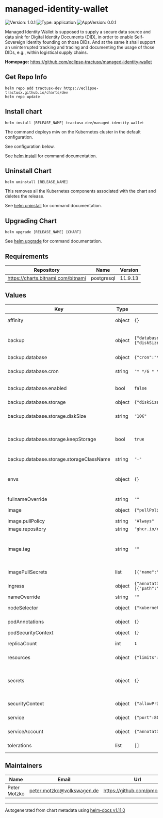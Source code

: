 # managed-identity-wallet

![Version: 1.0.1](https://img.shields.io/badge/Version-1.0.1-informational?style=flat-square) ![Type: application](https://img.shields.io/badge/Type-application-informational?style=flat-square) ![AppVersion: 0.0.1](https://img.shields.io/badge/AppVersion-0.0.1-informational?style=flat-square)

Managed Identity Wallet is supposed to supply a secure data source and data sink for Digital Identity Documents (DID), in order to enable Self-Sovereign Identity founding on those DIDs.
And at the same it shall support an uninterrupted tracking and tracing and documenting the usage of those DIDs, e.g., within logistical supply chains.

**Homepage:** <https://github.com/eclipse-tractusx/managed-identity-wallet>

## Get Repo Info

    helm repo add tractusx-dev https://eclipse-tractusx.github.io/charts/dev
    helm repo update

## Install chart

    helm install [RELEASE_NAME] tractusx-dev/managed-identity-wallet

The command deploys miw on the Kubernetes cluster in the default configuration.

See configuration below.

See [helm install](https://helm.sh/docs/helm/helm_install/) for command documentation.

## Uninstall Chart

    helm uninstall [RELEASE_NAME]

This removes all the Kubernetes components associated with the chart and deletes the release.

See [helm uninstall](https://helm.sh/docs/helm/helm_uninstall/) for command documentation.

## Upgrading Chart

    helm upgrade [RELEASE_NAME] [CHART]

See [helm upgrade](https://helm.sh/docs/helm/helm_upgrade/) for command documentation.

## Requirements

| Repository | Name | Version |
|------------|------|---------|
| https://charts.bitnami.com/bitnami | postgresql | 11.9.13 |

## Values

| Key | Type | Default | Description |
|-----|------|---------|-------------|
| affinity | object | `{}` | Affinity configuration |
| backup | object | `{"database":{"cron":"* */6 * * *","enabled":false,"storage":{"diskSize":"10G","keepStorage":true,"storageClassName":"-"}}}` | Simple Postgresql backup solution (Dump data to second PV) |
| backup.database | object | `{"cron":"* */6 * * *","enabled":false,"storage":{"diskSize":"10G","keepStorage":true,"storageClassName":"-"}}` | Backup database |
| backup.database.cron | string | `"* */6 * * *"` | Backup schedule (help: https://crontab.guru) |
| backup.database.enabled | bool | `false` | Enable / Disable the backup |
| backup.database.storage | object | `{"diskSize":"10G","keepStorage":true,"storageClassName":"-"}` | Storage configuration |
| backup.database.storage.diskSize | string | `"10G"` | Disk size for backup content |
| backup.database.storage.keepStorage | bool | `true` | Set to true, if the PV should stay even when the chart release is uninstalled |
| backup.database.storage.storageClassName | string | `"-"` | storageClassName |
| envs | object | `{}` | Parameters for the application (will be provided as plain environment variables) |
| fullnameOverride | string | `""` |  |
| image | object | `{"pullPolicy":"Always","repository":"ghcr.io/catenax-ng/tx-managed-identity-wallets_miw_service","tag":""}` | Image of the main container |
| image.pullPolicy | string | `"Always"` | PullPolicy |
| image.repository | string | `"ghcr.io/catenax-ng/tx-managed-identity-wallets_miw_service"` | Image repository |
| image.tag | string | `""` | Image tag (empty one will use "appVersion" value from chart definition) |
| imagePullSecrets | list | `[{"name":"acr-credential"}]` | Credentials for a private repo |
| ingress | object | `{"annotations":{},"enabled":false,"hosts":[{"host":"chart-example.local","paths":[{"path":"/","pathType":"ImplementationSpecific"}]}],"tls":[]}` | Ingress configuration |
| nameOverride | string | `""` |  |
| nodeSelector | object | `{"kubernetes.io/os":"linux"}` | NodeSelector configuration |
| podAnnotations | object | `{}` | PodAnnotation configuration |
| podSecurityContext | object | `{}` | PodSecurityContext |
| replicaCount | int | `1` | The amount of replicas to run |
| resources | object | `{"limits":{"cpu":4,"memory":"1Gi"},"requests":{"cpu":"250m","memory":"500Mi"}}` | Resource boundaries |
| secrets | object | `{}` | Parameters for the application (will be stored as secrets - so, for passwords, ...) |
| securityContext | object | `{"allowPrivilegeEscalation":false,"privileged":false,"runAsGroup":11111,"runAsNonRoot":true,"runAsUser":11111}` | Preconfigured SecurityContext |
| service | object | `{"port":8080,"type":"ClusterIP"}` | Service configuration |
| serviceAccount | object | `{"annotations":{},"create":true,"name":""}` | ServiceAccount configuration |
| tolerations | list | `[]` | Tolerations configuration |

## Maintainers

| Name | Email | Url |
| ---- | ------ | --- |
| Peter Motzko | <peter.motzko@volkswagen.de> | <https://github.com/pmoscode> |

----------------------------------------------
Autogenerated from chart metadata using [helm-docs v1.11.0](https://github.com/norwoodj/helm-docs/releases/v1.11.0)
